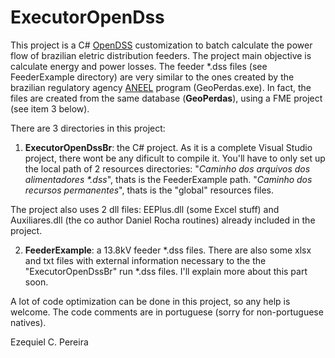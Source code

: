 # ExecutorOpenDss
This project is a C# [OpenDSS](http://smartgrid.epri.com/SimulationTool.aspx) customization to batch calculate the power flow of brazilian eletric distribution feeders. The project main objective is calculate energy and power losses. The feeder \*.dss files (see FeederExample directory) are very similar to the ones created by the brazilian regulatory agency [ANEEL](http://aneel.gov.br/) program (GeoPerdas.exe). In fact, the files are created from the same database (**GeoPerdas**), using a FME project (see item 3 below).

There are 3 directories in this project:
1. **ExecutorOpenDssBr**: the C# project. As it is a complete Visual Studio project, there wont be any dificult to compile it.
You'll have to only set up the local path of 2 resources directories:
"*Caminho dos arquivos dos alimentadores \*.dss*", thats is the FeederExample path.
"*Caminho dos recursos permanentes*", thats is the "global" resources files.

The project also uses 2 dll files: EEPlus.dll (some Excel stuff) and Auxiliares.dll (the co author Daniel Rocha routines) already included in the project.    

2. **FeederExample**: a 13.8kV feeder *.dss files. There are also some xlsx and txt files with external information necessary to the the "ExecutorOpenDssBr" run *.dss files. I'll explain more about this part soon.  

A lot of code optimization can be done in this project, so any help is welcome. The code comments are in portuguese (sorry for non-portuguese natives).

Ezequiel C. Pereira
